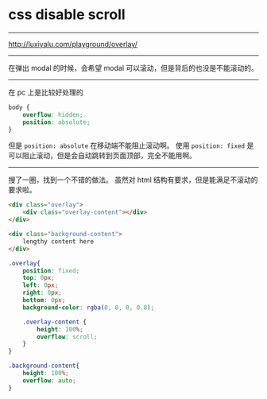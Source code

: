 # css disable scroll

---

http://luxiyalu.com/playground/overlay/

---

在弹出 modal 的时候，会希望 modal 可以滚动，但是背后的也没是不能滚动的。

---

在 pc 上是比较好处理的

```css
body {
    overflow: hidden;
    position: absolute;
}
```

但是 `position: absolute` 在移动端不能阻止滚动啊。
使用 `position: fixed` 是可以阻止滚动，但是会自动跳转到页面顶部，完全不能用啊。

---

搜了一圈，找到一个不错的做法。
虽然对 html 结构有要求，但是能满足不滚动的要求啦。

```html
<div class="overlay">
    <div class="overlay-content"></div>
</div>

<div class="background-content">
    lengthy content here
</div>
```

```css
.overlay{
    position: fixed;
    top: 0px;
    left: 0px;
    right: 0px;
    bottom: 0px;
    background-color: rgba(0, 0, 0, 0.8);

    .overlay-content {
        height: 100%;
        overflow: scroll;
    }
}

.background-content{
    height: 100%;
    overflow: auto;
}
```
